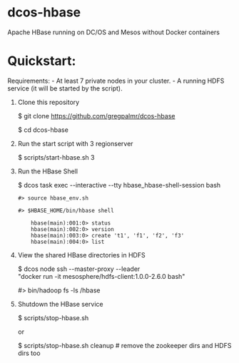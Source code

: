 # dcos-hbase
Apache HBase running on DC/OS and Mesos without Docker containers

# Quickstart:

Requirements: 
     - At least 7 private nodes in your cluster.
     - A running HDFS service (it will be started by the script).

1. Clone this repository

     $ git clone https://github.com/gregpalmr/dcos-hbase

     $ cd dcos-hbase

2. Run the start script with 3 regionserver

     $ scripts/start-hbase.sh 3

3. Run the HBase Shell

     $ dcos task exec --interactive --tty hbase_hbase-shell-session bash

       #> source hbase_env.sh

       #> $HBASE_HOME/bin/hbase shell

           hbase(main):001:0> status
           hbase(main):002:0> version
           hbase(main):003:0> create 't1', 'f1', 'f2', 'f3'
           hbase(main):004:0> list

4. View the shared HBase directories in HDFS

     $ dcos node ssh --master-proxy --leader \
          "docker run -it mesosphere/hdfs-client:1.0.0-2.6.0 bash"

      #> bin/hadoop fs -ls /hbase

5. Shutdown the HBase service

     $ scripts/stop-hbase.sh

     or

     $ scripts/stop-hbase.sh cleanup   # remove the zookeeper dirs and HDFS dirs too


